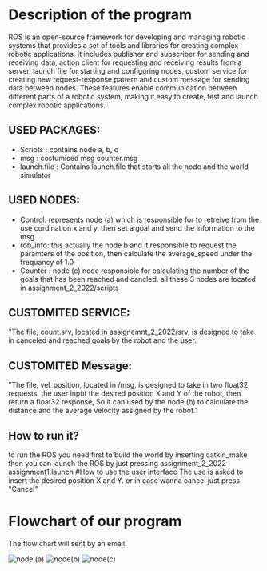 # Description of the program
ROS is an open-source framework for developing and managing robotic systems that provides a set of tools and libraries for creating complex robotic applications. It includes publisher and subscriber for sending and receiving data, action client for requesting and receiving results from a server, launch file for starting and configuring nodes, custom service for creating new request-response pattern and custom message for sending data between nodes. These features enable communication between different parts of a robotic system, making it easy to create, test and launch complex robotic applications.
## USED PACKAGES:
- Scripts : contains node a, b, c
- msg : costumised msg counter.msg 
- launch.file : Contains launch.file that starts all the node and the world simulator

## USED NODES:
- Control: represents node (a) which is responsible for to retreive from the use cordination x and y. then set a goal and send the information to the msg
- rob_info: this actually the node b and it responsible to request the paramters of the position, then calculate the average_speed under the frequancy of 1.0
- Counter : node (c) node responsible for calculating the number of the goals that has been reached and cancled.
all these 3 nodes are located in assignment_2_2022/scripts

## CUSTOMITED SERVICE: 
"The file, count.srv, located in assignemnt_2_2022/srv, is designed to take in canceled and reached goals by the robot and the user.
## CUSTOMITED Message: 
"The file, vel_position, located in /msg, is designed to take in two float32 requests, the user input the desired position X and Y of the robot, then return a float32 response, So it can used by the node (b) to calculate the distance and the average velocity assigned by the robot."
## How to run it?
to run the ROS you need first to build the world by inserting catkin_make then you can launch the ROS by just pressing assignment_2_2022 assignment1.launch
#How to use the user interface
The use is asked to insert the desired position X and Y. or in case wanna cancel just press "Cancel"
# Flowchart of our program
The flow chart will sent by an email.

![node (a)](https://user-images.githubusercontent.com/116806672/214813927-72824735-a301-46f1-91bd-808334128c2a.png)
![node(b)](https://user-images.githubusercontent.com/116806672/214813943-053b7fc3-9c56-42e5-87c2-b88ca266c709.png)
![node(c)](https://user-images.githubusercontent.com/116806672/214813981-98842db3-3d4e-4d72-9b84-32ae2f706997.png)


